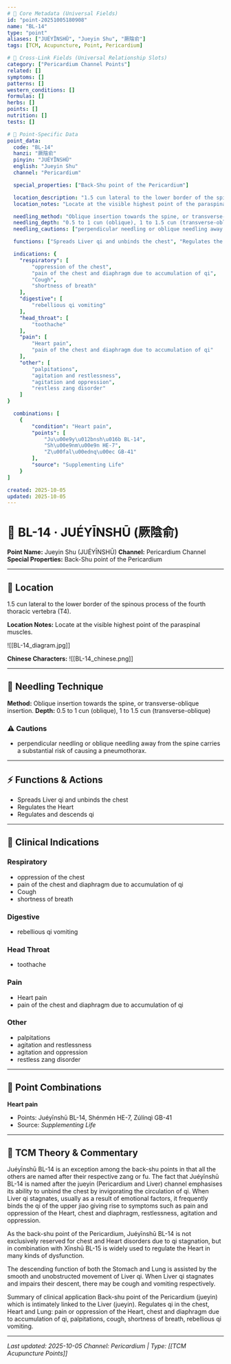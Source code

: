 ```yaml
---
# 🔹 Core Metadata (Universal Fields)
id: "point-20251005180908"
name: "BL-14"
type: "point"
aliases: ["JUÉYĪNSHŪ", "Jueyin Shu", "厥陰俞"]
tags: [TCM, Acupuncture, Point, Pericardium]

# 🔹 Cross-Link Fields (Universal Relationship Slots)
category: ["Pericardium Channel Points"]
related: []
symptoms: []
patterns: []
western_conditions: []
formulas: []
herbs: []
points: []
nutrition: []
tests: []

# 🔹 Point-Specific Data
point_data:
  code: "BL-14"
  hanzi: "厥陰俞"
  pinyin: "JUÉYĪNSHŪ"
  english: "Jueyin Shu"
  channel: "Pericardium"

  special_properties: ["Back-Shu point of the Pericardium"]

  location_description: "1.5 cun lateral to the lower border of the spinous process of the fourth thoracic vertebra (T4)."
  location_notes: "Locate at the visible highest point of the paraspinal muscles."

  needling_method: "Oblique insertion towards the spine, or transverse-oblique insertion."
  needling_depth: "0.5 to 1 cun (oblique), 1 to 1.5 cun (transverse-oblique)"
  needling_cautions: ["perpendicular needling or oblique needling away from the spine carries a substantial risk of causing a pneumothorax."]

  functions: ["Spreads Liver qi and unbinds the chest", "Regulates the Heart", "Regulates and descends qi"]

  indications: {
    "respiratory": [
        "oppression of the chest",
        "pain of the chest and diaphragm due to accumulation of qi",
        "Cough",
        "shortness of breath"
    ],
    "digestive": [
        "rebellious qi vomiting"
    ],
    "head_throat": [
        "toothache"
    ],
    "pain": [
        "Heart pain",
        "pain of the chest and diaphragm due to accumulation of qi"
    ],
    "other": [
        "palpitations",
        "agitation and restlessness",
        "agitation and oppression",
        "restless zang disorder"
    ]
}

  combinations: [
    {
        "condition": "Heart pain",
        "points": [
            "Ju\u00e9y\u012bnsh\u016b BL-14",
            "Sh\u00e9nm\u00e9n HE-7",
            "Z\u00fal\u00ednq\u00ec GB-41"
        ],
        "source": "Supplementing Life"
    }
]

created: 2025-10-05
updated: 2025-10-05
---
```


# 📍 BL-14 · JUÉYĪNSHŪ (厥陰俞)

**Point Name:** Jueyin Shu (JUÉYĪNSHŪ)
**Channel:** Pericardium Channel
**Special Properties:** Back-Shu point of the Pericardium

---

## 📍 Location

1.5 cun lateral to the lower border of the spinous process of the fourth thoracic vertebra (T4).

**Location Notes:**
Locate at the visible highest point of the paraspinal muscles.

![[BL-14_diagram.jpg]]

**Chinese Characters:** ![[BL-14_chinese.png]]

---

## 🔧 Needling Technique

**Method:** Oblique insertion towards the spine, or transverse-oblique insertion.
**Depth:** 0.5 to 1 cun (oblique), 1 to 1.5 cun (transverse-oblique)

### ⚠️ Cautions
- perpendicular needling or oblique needling away from the spine carries a substantial risk of causing a pneumothorax.

---

## ⚡ Functions & Actions
- Spreads Liver qi and unbinds the chest
- Regulates the Heart
- Regulates and descends qi

---

## 🎯 Clinical Indications

### Respiratory
- oppression of the chest
- pain of the chest and diaphragm due to accumulation of qi
- Cough
- shortness of breath

### Digestive
- rebellious qi vomiting

### Head Throat
- toothache

### Pain
- Heart pain
- pain of the chest and diaphragm due to accumulation of qi

### Other
- palpitations
- agitation and restlessness
- agitation and oppression
- restless zang disorder

---

## 🔗 Point Combinations

**Heart pain**
- Points: Juéyīnshū BL-14, Shénmén HE-7, Zúlínqì GB-41
- Source: *Supplementing Life*

---

## 🧬 TCM Theory & Commentary

Juéyīnshū BL-14 is an exception among the back-shu points in that all the others are named after their respective zang or fu. The fact that Juéyīnshū BL-14 is named after the jueyin (Pericardium and Liver) channel emphasises its ability to unbind the chest by invigorating the circulation of qi. When Liver qi stagnates, usually as a result of emotional factors, it frequently binds the qi of the upper jiao giving rise to symptoms such as pain and oppression of the Heart, chest and diaphragm, restlessness, agitation and oppression.

As the back-shu point of the Pericardium, Juéyīnshū BL-14 is not exclusively reserved for chest and Heart disorders due to qi stagnation, but in combination with Xīnshū BL-15 is widely used to regulate the Heart in many kinds of dysfunction.

The descending function of both the Stomach and Lung is assisted by the smooth and unobstructed movement of Liver qi. When Liver qi stagnates and impairs their descent, there may be cough and vomiting respectively.

Summary of clinical application
Back-shu point of the Pericardium (jueyin) which is intimately linked to the Liver (jueyin).
Regulates qi in the chest, Heart and Lung: pain or oppression of the Heart, chest and diaphragm due to accumulation of qi, palpitations, cough, shortness of breath, rebellious qi vomiting.

---

*Last updated: 2025-10-05*
*Channel: Pericardium | Type: [[TCM Acupuncture Points]]*
